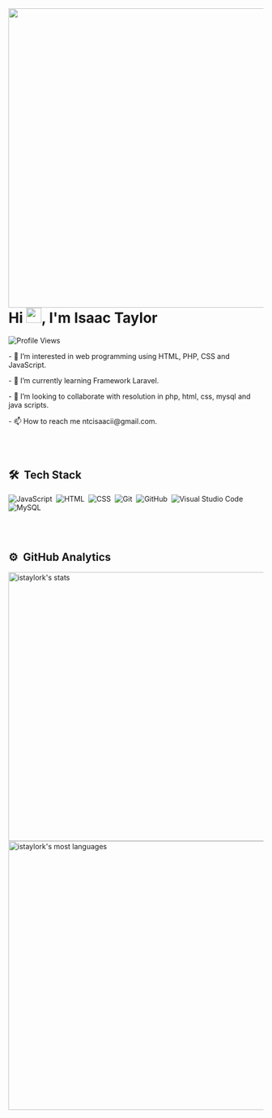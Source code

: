 <img align="right" height="590em" src="https://raw.githubusercontent.com/gist/istaylork/6393e75967ca991e555f46a80ae33efe/raw/52a29c15daea6f9aed8c28335320e3e1ded42d4c/taylorgithubcard.svg"/>
<h1 align="left">Hi <img src="https://raw.githubusercontent.com/kaueMarques/kaueMarques/master/hi.gif" height="30px">, I'm Isaac Taylor</h1>
<p align="left"> <img src="https://komarev.com/ghpvc/?username=istaylork&color=red" alt="Profile Views" /> </p>
<p>- 👀 I’m interested in web programming using HTML, PHP, CSS and JavaScript. </p>
<p>- 🌱 I’m currently learning Framework Laravel. </p>
<p>- 💞️ I’m looking to collaborate with resolution in php, html, css, mysql and java scripts. </p>
<p>- 📫 How to reach me ntcisaacii@gmail.com. </p>



<br><br>

## 🛠 &nbsp;Tech Stack

![JavaScript](https://img.shields.io/badge/-JavaScript-05122A?style=flat&logo=javascript)&nbsp;
![HTML](https://img.shields.io/badge/-HTML-05122A?style=flat&logo=HTML5)&nbsp;
![CSS](https://img.shields.io/badge/-CSS-05122A?style=flat&logo=CSS3&logoColor=1572B6)&nbsp;
![Git](https://img.shields.io/badge/-Git-05122A?style=flat&logo=git)&nbsp;
![GitHub](https://img.shields.io/badge/-GitHub-05122A?style=flat&logo=github)&nbsp;
![Visual Studio Code](https://img.shields.io/badge/-Visual%20Studio%20Code-05122A?style=flat&logo=visual-studio-code&logoColor=007ACC)&nbsp;
![MySQL](https://img.shields.io/badge/-MySQL-05122A?style=flat&logo=mysql)&nbsp;

<br><br>

## ⚙️ &nbsp;GitHub Analytics

<p align="left">
<img width="530em" src="https://github-readme-stats.vercel.app/api?username=istaylork&show_icons=true&theme=vision-friendly-dark" alt="istaylork's stats"/>
<img width="530em" src="https://github-readme-stats.vercel.app/api/top-langs/?username=istaylork&layout=compact&theme=vision-friendly-dark" alt="istaylork's most languages"/>
</p>


<!---
taylordev7/taylordev7 is a ✨ special ✨ repository because its `README.md` (this file) appears on your GitHub profile.
You can click the Preview link to take a look at your changes.
--->

